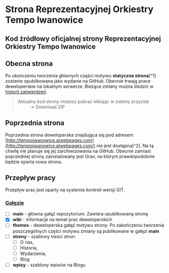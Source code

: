 # Strona Reprezentacyjnej Orkiestry Tempo Iwanowice

## Kod źródłowy oficjalnej strony Reprezentacyjnej Orkiestry Tempo Iwanowice

## Obecna strona

Po ukończeniu tworzenia głównych części motywu **statyczna strona**[^1] zostanie opublikowana jako wydanie na GitHub. Obecnie trwają prace deweloperskie na lokalnym serwerze. Bieżące zmiany można śledzić w [historii zatwierdzeń](https://github.com/profesor-oskar/orkiestra/commits?author=profesor-oskar).

> Aktualny kod strony możesz pobrać klikając w zielony przycisk <span style="backgroud-collor: \#2da44e; color: white;">< > Code</span> -> Download ZIP

## Poprzednia strona

Poprzednia strona deweloperska znajdująca się pod adresem [http://tempoiwanowice.atwebpages.com](http://tempoiwanowice.atwebpages.com/) nie jest dostępna[^2]. Na tą chwilę nie planuje się jej zarchiwizowania na GitHub. Obecnie zamiast poprzedniej strony zainstalowany jest Grav, na którym prawdopodobnie będzie oparta nowa strona.

## Przepływ pracy

Przepływ prac jest oparty na systemie kontroli wersji GIT.

### [Gałęzie](https://github.com/profesor-oskar/orkiestra/branches)

- [ ] **main** - główna gałąź repozytorium. Zawiera opublikowaną stronę
- [x] **wiki** - informacje na temat prac deweloperskich
- [ ] **themes** - deweloperska gałąź motywu strony. Po zakończeniu tworzenia poszczególnych części motywu zmiany są publikowane w gałęzi **main**
- [ ] **strony** - szablony treści stron:
  - [ ] O nas,
  - [ ] Historia,
  - [ ] Wydarzenia,
  - [ ] Blog
- [ ] **wpisy** - szablony wpisów na Blogu